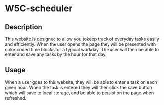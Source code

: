 # W5C-scheduler

## Description
 
 This website is designed to allow you tokeep track of everyday tasks easily and efficiently. When the user opens the page they will be presented with color coded time blocks for a typical workday. The user will then be able to enter and save any tasks by the hour for that day. 



## Usage

When a user goes to this website, they will be able to enter a task on each given hour. When the task is entered they will then click the save button which will  save to local storage, and be able to persist on the page when refreshed.

